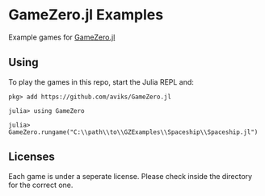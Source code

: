 # GameZero.jl Examples

Example games for [GameZero.jl](https://github.com/aviks/GameZero.jl)


## Using

To play the games in this repo, start the Julia REPL and:

```
pkg> add https://github.com/aviks/GameZero.jl

julia> using GameZero

julia> GameZero.rungame("C:\\path\\to\\GZExamples\\Spaceship\\Spaceship.jl")

```

## Licenses
Each game is under a seperate license. Please check inside the directory for the correct one.

